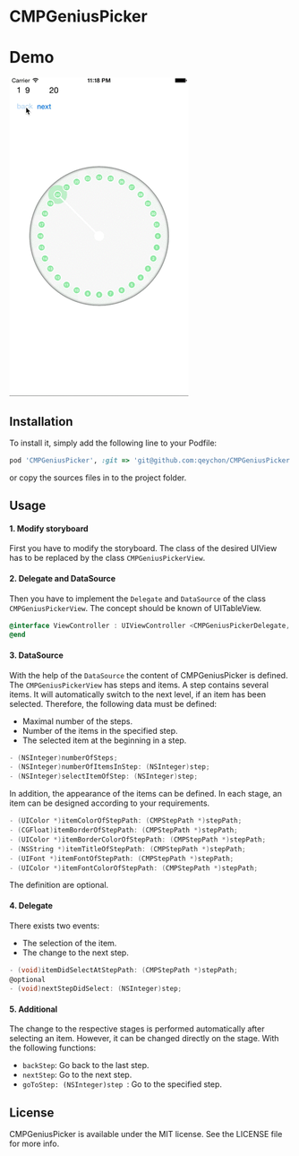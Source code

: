 # CMPGeniusPicker

# Demo

![CMPGeniusPicker](https://raw.githubusercontent.com/qeychon/CMPGeniusPicker/master/demo.gif)


## Installation

To install it, simply add the following line to your Podfile:

```ruby
pod 'CMPGeniusPicker', :git => 'git@github.com:qeychon/CMPGeniusPicker.git'
```
or copy the sources files in to the project folder.

## Usage

#### 1. Modify storyboard 
First you have to modify the storyboard. The class of the desired UIView has to be replaced by the class `CMPGeniusPickerView`.

#### 2. Delegate and DataSource 
Then you have to implement the `Delegate` and `DataSource` of the class `CMPGeniusPickerView`. The concept should be known of UITableView.

```objective-c
@interface ViewController : UIViewController <CMPGeniusPickerDelegate, CMPGeniusPickerDataSource>
@end
```

#### 3. DataSource
With the help of the `DataSource` the content of CMPGeniusPicker is defined. The `CMPGeniusPickerView` has steps and items. A step contains several items. It will automatically switch to the next level, if an item has been selected.
Therefore, the following data must be defined:

+ Maximal number of the steps.
+ Number of the items in the specified step.
+ The selected item at the beginning in a step.

```objective-c
- (NSInteger)numberOfSteps;
- (NSInteger)numberOfItemsInStep: (NSInteger)step;
- (NSInteger)selectItemOfStep: (NSInteger)step;
```

In addition, the appearance of the items can be defined. In each stage, an item can be designed according to your requirements.
 
```objective-c
- (UIColor *)itemColorOfStepPath: (CMPStepPath *)stepPath;
- (CGFloat)itemBorderOfStepPath: (CMPStepPath *)stepPath;
- (UIColor *)itemBorderColorOfStepPath: (CMPStepPath *)stepPath;
- (NSString *)itemTitleOfStepPath: (CMPStepPath *)stepPath;
- (UIFont *)itemFontOfStepPath: (CMPStepPath *)stepPath;
- (UIColor *)itemFontColorOfStepPath: (CMPStepPath *)stepPath;
```
The definition are optional.

#### 4. Delegate
There exists two events:

+ The selection of the item.
+ The change to the next step.

```objective-c
- (void)itemDidSelectAtStepPath: (CMPStepPath *)stepPath;
@optional
- (void)nextStepDidSelect: (NSInteger)step;
```
#### 5. Additional
The change to the respective stages is performed automatically after selecting an item. However, it can be changed directly on the stage. 
With the following functions:

+ `backStep`: Go back to the last step.
+ `nextStep`: Go to the next step.
+ `goToStep: (NSInteger)step `: Go to the specified step.

## License

CMPGeniusPicker is available under the MIT license. See the LICENSE file for more info.
